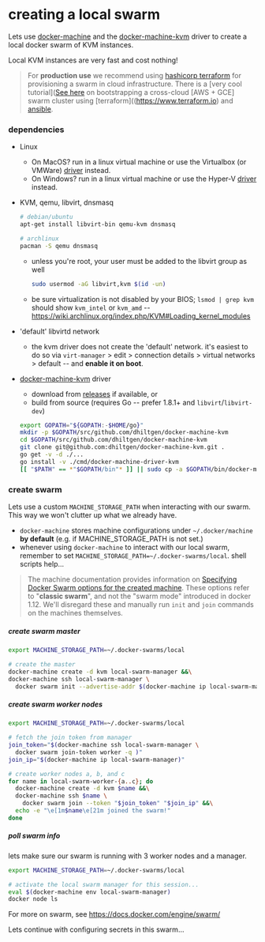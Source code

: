 # creating a local swarm

Lets use [docker-machine]() and the [docker-machine-kvm](https://github.com/dhiltgen/docker-machine-kvm) driver to create a local docker swarm of KVM instances.

Local KVM instances are very fast and cost nothing!


> For **production use** we recommend using [hashicorp terraform](https://www.terraform.io) for provisioning a swarm in cloud infrastructure. There is a [very cool tutorial]([See here](https://solinea.com/blog/multi-cloud-docker-swarm-terraform-ansible) on bootstrapping a cross-cloud [AWS + GCE] swarm cluster using [terraform]((https://www.terraform.io) and [ansible](https://ansible.org).


### dependencies

* Linux
  * On MacOS? run in a linux virtual machine or use the Virtualbox (or VMWare) [driver](https://docs.docker.com/machine/drivers/) instead.
  * On Windows? run in a linux virtual machine or use the Hyper-V [driver](https://docs.docker.com/machine/drivers/) instead.


* KVM, qemu, libvirt, dnsmasq
  ```sh
  # debian/ubuntu
  apt-get install libvirt-bin qemu-kvm dnsmasq

  # archlinux
  pacman -S qemu dnsmasq
  ```
  * unless you're root, your user must be added to the libvirt group as well
    ```sh
    sudo usermod -aG libvirt,kvm $(id -un)
    ```
  * be sure virtualization is not disabled by your BIOS; `lsmod | grep kvm` should show `kvm_intel` or `kvm_amd` -- https://wiki.archlinux.org/index.php/KVM#Loading_kernel_modules


* 'default' libvirtd network
  * the kvm driver does not create the 'default' network. it's easiest to do so via `virt-manager` > edit > connection details > virtual networks > default -- and **enable it on boot**.


* [docker-machine-kvm](https://github.com/dhiltgen/docker-machine-kvm) driver
  * download from [releases](https://github.com/dhiltgen/docker-machine-kvm/releases) if available, or
  * build from source (requires Go -- prefer 1.8.1+ and `libvirt`/`libvirt-dev`)
  ```sh
  export GOPATH="${GOPATH:-$HOME/go}"
  mkdir -p $GOPATH/src/github.com/dhiltgen/docker-machine-kvm
  cd $GOPATH/src/github.com/dhiltgen/docker-machine-kvm
  git clone git@github.com:dhiltgen/docker-machine-kvm.git .
  go get -v -d ./...
  go install -v ./cmd/docker-machine-driver-kvm
  [[ "$PATH" == *"$GOPATH/bin"* ]] || sudo cp -a $GOPATH/bin/docker-machine-driver-kvm /usr/local/bin/
  ```


### create swarm

Lets use a custom `MACHINE_STORAGE_PATH` when interacting with our swarm. This way we won't clutter up what we already have.
* `docker-machine` stores machine configurations under `~/.docker/machine` **by default** (e.g. if MACHINE_STORAGE_PATH is not set.)
* whenever using `docker-machine` to interact with our local swarm, remember to set `MACHINE_STORAGE_PATH=~/.docker-swarms/local`. shell scripts help...

> The machine documentation provides information on [Specifying Docker Swarm options for the created machine](https://docs.docker.com/machine/reference/create/#specifying-docker-swarm-options-for-the-created-machine). These options refer to "**classic swarm**", and not the "swarm mode" introduced in docker 1.12. We'll disregard these and manually run `init` and `join` commands on the machines themselves.


##### create swarm master

```sh
export MACHINE_STORAGE_PATH=~/.docker-swarms/local

# create the master
docker-machine create -d kvm local-swarm-manager &&\
docker-machine ssh local-swarm-manager \
  docker swarm init --advertise-addr $(docker-machine ip local-swarm-manager)
```

##### create swarm worker nodes
```sh
export MACHINE_STORAGE_PATH=~/.docker-swarms/local

# fetch the join token from manager
join_token="$(docker-machine ssh local-swarm-manager \
  docker swarm join-token worker -q )"
join_ip="$(docker-machine ip local-swarm-manager)"

# create worker nodes a, b, and c
for name in local-swarm-worker-{a..c}; do
  docker-machine create -d kvm $name &&\
  docker-machine ssh $name \
    docker swarm join --token "$join_token" "$join_ip" &&\
  echo -e "\e[1m$name\e[21m joined the swarm!"
done
```

##### poll swarm info

lets make sure our swarm is running with 3 worker nodes and a manager.

```sh
export MACHINE_STORAGE_PATH=~/.docker-swarms/local

# activate the local swarm manager for this session...
eval $(docker-machine env local-swarm-manager)
docker node ls
```

For more on swarm, see https://docs.docker.com/engine/swarm/

Lets continue with configuring secrets in this swarm...
